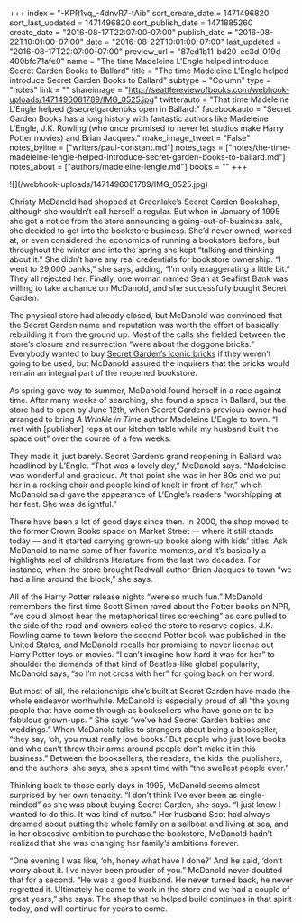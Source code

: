 +++
index = "-KPR1vq_-4dnvR7-tAib"
sort_create_date = 1471496820
sort_last_updated = 1471496820
sort_publish_date = 1471885260
create_date = "2016-08-17T22:07:00-07:00"
publish_date = "2016-08-22T10:01:00-07:00"
date = "2016-08-22T10:01:00-07:00"
last_updated = "2016-08-17T22:07:00-07:00"
preview_url = "87ed1b11-bd20-ee3d-019d-400bfc71afe0"
name = "The time Madeleine L'Engle helped introduce Secret Garden Books to Ballard"
title = "The time Madeleine L'Engle helped introduce Secret Garden Books to Ballard"
subtype = "Column"
type = "notes"
link = ""
shareimage = "http://seattlereviewofbooks.com/webhook-uploads/1471496081789/IMG_0525.jpg"
twitterauto = "That time Madeleine L'Engle helped @secretgardenbks open in Ballard:"
facebookauto = "Secret Garden Books has a long history with fantastic authors like Madeleine L'Engle, J.K. Rowling (who once promised to never let studios make Harry Potter movies) and Brian Jacques."
make_image_tweet = "False"
notes_byline = ["writers/paul-constant.md"]
notes_tags = ["notes/the-time-madeleine-lengle-helped-introduce-secret-garden-books-to-ballard.md"]
notes_about = ["authors/madeleine-lengle.md"]
books = ""
+++
<p class="image">![](/webhook-uploads/1471496081789/IMG_0525.jpg)</p>

Christy McDanold had shopped at Greenlake’s Secret Garden Bookshop, although she wouldn’t call herself a regular. But when in January of 1995 she got a notice from the store announcing a going-out-of-business sale, she decided to get into the bookstore business. She’d never owned, worked at, or even considered the economics of running a bookstore before, but throughout the winter and into the spring she kept “talking and thinking about it.” She didn’t have any real credentials for bookstore ownership. “I went to 29,000 banks,” she says, adding, “I’m only exaggerating a little bit.” They all rejected her. Finally, one woman named Sean at Seafirst Bank was willing to take a chance on McDanold, and she successfully bought Secret Garden. 

The physical store had already closed, but McDanold was convinced that the Secret Garden name and reputation was worth the effort of basically rebuilding it from the ground up. Most of the calls she fielded between the store’s closure and resurrection “were about the doggone bricks.” Everybody wanted to buy [Secret Garden’s iconic bricks](http://www.seattlereviewofbooks.com/notes/2016/08/01/augusts-bookstore-of-the-month-is-secret-garden-books/) if they weren’t going to be used, but McDanold assured the inquirers that the bricks would remain an integral part of the reopened bookstore.

As spring gave way to summer, McDanold found herself in a race against time. After many weeks of searching, she found a space in Ballard, but the store had to open by June 12th, when Secret Garden’s previous owner had arranged to bring *A Wrinkle in Time* author Madeleine L'Engle to town. “I met with [publisher] reps at our kitchen table while my husband built the space out” over the course of a few weeks.

They made it, just barely. Secret Garden’s grand reopening in Ballard was headlined by L’Engle. “That was a lovely day,” McDanold says. “Madeleine was wonderful and gracious. At that point she was in her 80s and we put her in a rocking chair and people kind of knelt in front of her,” which McDanold said gave the appearance of L’Engle’s readers “worshipping at her feet. She was delightful.”

There have been a lot of good days since then. In 2000, the shop moved to the former Crown Books space on Market Street — where it still stands today — and it started carrying grown-up books along with kids’ titles. Ask McDanold to name some of her favorite moments, and it’s basically a highlights reel of children’s literature from the last two decades. For instance, when the store brought Redwall author Brian Jacques to town “we had a line around the block,” she says. 

All of the Harry Potter release nights “were so much fun.” McDanold remembers the first time Scott Simon raved about the Potter books on NPR, “we could almost hear the metaphorical tires screeching” as cars pulled to the side of the road and owners called the store to reserve copies. J.K. Rowling came to town  before the second Potter book was published in the United States, and McDanold recalls her promising to never license out Harry Potter toys or movies. “I can’t imagine how hard it was for her” to shoulder the demands of that kind of Beatles-like global popularity, McDanold says, “so I’m not cross with her” for going back on her word. 

But most of all, the relationships she’s built at Secret Garden have made the whole endeavor worthwhile. McDanold is especially proud of all “the young people that have come through as booksellers who have gone on to be fabulous grown-ups. “ She says “we’ve had Secret Garden babies and weddings.” When McDanold talks to strangers about being a bookseller, “they say, ‘oh, you must really love books.’ But people who just love books and who can’t throw their arms around people don’t make it in this business.” Between the booksellers, the readers, the kids, the publishers, and the authors, she says, she’s spent time with “the swellest people ever.”

Thinking back to those early days in 1995, McDanold seems almost surprised by her own tenacity. “I don’t think I’ve ever been as single-minded” as she was about buying Secret Garden, she says. “I just knew I wanted to do this. It was kind of nutso.” Her husband Scot had always dreamed about putting the whole family on a sailboat and living at sea, and in her obsessive ambition to purchase the bookstore, McDanold hadn’t realized that she was changing her family’s ambitions forever. 

“One evening I was like, ‘oh, honey what have I done?’ And he said, ‘don’t worry about it. I’ve never been prouder of you.” McDanold never doubted that for a second. “He was a good husband. He never turned back, he never regretted it. Ultimately he came to work in the store and we had a couple of great years,” she says. The shop that he helped build continues in that spirit today, and will continue for years to come.
